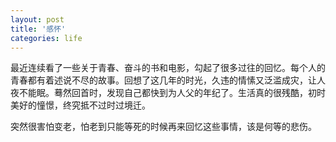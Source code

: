 ```yaml
---
layout: post
title: '感怀'
categories: life
---
```


最近连续看了一些关于青春、奋斗的书和电影，勾起了很多过往的回忆。每个人的青春都有着述说不尽的故事。回想了这几年的时光，久违的情愫又泛滥成灾，让人夜不能眠。蓦然回首时，发现自己都快到为人父的年纪了。生活真的很残酷，初时美好的憧憬，终究抵不过时过境迁。

突然很害怕变老，怕老到只能等死的时候再来回忆这些事情，该是何等的悲伤。

